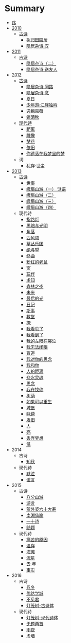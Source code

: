 # Summary

* [序](README.md)
* [2010](2010.md)
   * [古诗](2010_gu_shi.md)
       * [拟归田园居](ni_gui_tian_yuan_ju.md)
       * [隐居杂诗·叹](yin_ju_za_8bd7b7_tan.md)
* [2011](2011.md)
   * [古诗](2011_gu_shi.md)
       * [隐居杂诗（二）](yin_ju_za_shi_ff08_er_ff09.md)
       * [隐居杂诗·送友人](yin_ju_za_8bd7b7_song_you_ren.md)
* [2012](2012.md)
   * [古诗](2012_gu_shi.md)
       * [隐居杂诗·问路](yin_ju_za_8bd7b7_wen_lu.md)
       * [隐居杂诗·念](yin_ju_za_8bd7b7_nian.md)
       * [夏日](xia_ri.md)
       * [少年游·江畔独吟](shao_nian_6e38b7_jiang_pan_du_yin.md)
       * [逸麟嘉薇](yi_lin_jia_wei.md)
       * [锁清秋](suo_qing_qiu.md)
   * [现代诗](2012_xian_dai_shi.md)
       * [距离](ju_li.md)
       * [雕像](diao_xiang.md)
       * [梦花](meng_hua.md)
       * [依旧](yi_jiu.md)
       * [你遗落在我梦里的梦](ni_yi_luo_zai_wo_meng_li_de_meng.md)
   * 词
       * 犹存·世尘
* [2013](2013.md)
   * [古诗](gu_shi.md)
       * [世事](shi_shi.md)
       * [峨眉山游（一） 谜语](e_mei_shan_you_ff08_yi_ff09_mi_yu.md)
       * [峨眉山游（二）](e_mei_shan_you_ff08_er_ff09.md)
       * [峨眉山游（三）](e_mei_shan_you_ff08_san_ff09.md)
       * [峨眉山游（四）](e_mei_shan_you_ff08_si_ff09.md)
   * 现代诗
       * [指路灯](zhi_lu_deng.md)
       * [黑暗与光明](hei_an_yu_guang_ming.md)
       * [角落](jiao_luo.md)
       * [西风颂](xi_feng_song.md)
       * [草丛乐团](cao_cong_le_tuan.md)
       * [绝与望](jue_yu_wang.md)
       * [终曲](zhong_qu.md)
       * [粉红的老鼠](fen_hong_de_lao_shu.md)
       * [窗](chuang.md)
       * [玩伴](wan_ban.md)
       * [求知](qiu_zhi.md)
       * [森林之夜](sen_lin_zhi_ye.md)
       * [未来](wei_lai.md)
       * [最后的光](zui_hou_de_guang.md)
       * [日记](ri_ji.md)
       * [斯事](si_shi.md)
       * [教堂](jiao_tang.md)
       * [掩](yan.md)
       * [我看见了](wo_kan_jian_le.md)
       * [我看到了](wo_kan_dao_le.md)
       * [我的左眼在哭泣](wo_de_zuo_yan_zai_ku_qi.md)
       * [我无法闭眼](wo_wu_fa_bi_yan.md)
       * [盲道](mang_dao.md)
       * [我对你的思念](wo_dui_ni_de_si_nian.md)
       * [我和你](wo_he_ni.md)
       * [人的距离](ren_de_ju_li.md)
       * [悲水灵魂](bei_shui_ling_hun.md)
       * [思念](si_nian.md)
       * [我在找你](wo_zai_zhao_ni.md)
       * [树荫](shu_yin.md)
       * [如果可以重生](ru_guo_ke_yi_zhong_sheng.md)
       * [城堡](cheng_bao.md)
       * [咏荷](yong_he.md)
       * [发旧](fa_jiu.md)
       * [人](ren.md)
       * [亮](liang.md)
       * [丢弃梦想](diu_qi_meng_xiang.md)
       * [纸](zhi.md)
* 2014
   * 古诗
       * [知秋](zhi_qiu.md)
   * 现代诗
       * [默泣](mo_qi.md)
       * [谶言](chen_yan.md)
* 2015
   * 古诗
       * [八分山游](ba_fen_shan_you.md)
       * [游言](you_yan.md)
       * [贺外婆六十大寿](he_wai_po_liu_shi_da_shou.md)
       * [南湖仙喻](nan_hu_xian_yu.md)
       * [一十诗](yi_shi_shi.md)
       * [随题](sui_ti.md)
   * 现代诗
       * [痛苦的原因](tong_ku_de_yuan_yin.md)
       * [温存](wen_cun.md)
       * [海滩](hai_tan.md)
       * [流星](liu_xing.md)
       * [去 年](qu_nian.md)
       * [事实](2015_shi_shi.md)
* 2016
   * 古诗
       * [忍冬](ren_dong.md)
       * [优达学城](you_da_xue_cheng.md)
       * [不见君](bu_jian_jun.md)
       * [灯笼树-古诗体](deng_long_6811-_gu_shi_ti.md)
   * 现代诗
       * [灯笼树-现代诗体](deng_long_6811-_xian_dai_shi_ti.md)
       * [无题两首](wu_ti_liang_shou.md)
       * [雨夜](yu_ye.md)
       * [虚墙](xu_qiang.md)

